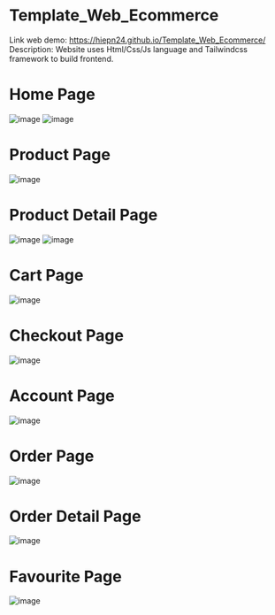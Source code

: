 # Template_Web_Ecommerce
Link web demo: https://hiepn24.github.io/Template_Web_Ecommerce/  
Description: Website uses Html/Css/Js language and Tailwindcss framework to build frontend.

# Home Page
![image](https://github.com/user-attachments/assets/8b6134d4-ebc8-4f2c-9065-c41039a9883e)
![image](https://github.com/user-attachments/assets/befadbe9-b548-4347-8c02-532f3115087b)
# Product Page
![image](https://github.com/user-attachments/assets/76b30098-6630-461e-9f48-d452024065c6)
# Product Detail Page
![image](https://github.com/user-attachments/assets/faa3e8da-d3ae-4510-806a-d087617918a9)
![image](https://github.com/user-attachments/assets/9bbc8488-b838-4c3e-9eb9-c0c22214343e)
# Cart Page
![image](https://github.com/user-attachments/assets/a034a92e-923d-4078-8f00-bc079f4d52d9)
# Checkout Page
![image](https://github.com/user-attachments/assets/748cfcf0-7ae5-4789-840d-3e91642bde8b)
# Account Page
![image](https://github.com/user-attachments/assets/24105617-991b-48f1-84b9-30ff045b49f9)
# Order Page
![image](https://github.com/user-attachments/assets/57151297-cbc3-4121-a0df-efdca64569f8)
# Order Detail Page
![image](https://github.com/user-attachments/assets/a9ef73fc-8710-494a-9185-e2ad0ff3c2c4)
# Favourite Page
![image](https://github.com/user-attachments/assets/66d25038-e726-41dd-a3f6-a099fc62c58a)
